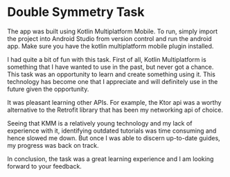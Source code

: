 # Double Symmetry Task
The app was built using Kotlin Multiplatform Mobile.
To run, simply import the project into Android Studio from version control and run the android app. Make sure you have the kotlin multiplatform mobile plugin installed.

I had quite a bit of fun with this task. First of all, Kotlin Multiplatform is something that I have wanted to use in the past, but never got a chance. This task was an opportunity to learn and create something using it. This technology has become one that I appreciate and will definitely use in the future given the opportunity.

It was pleasant learning other APIs. For example, the Ktor api was a worthy alternative to the Retrofit library that has been my networking api of choice.

Seeing that KMM is a relatively young technology and my lack of experience with it, identifying outdated tutorials was time consuming and hence slowed me down. But once I was able to discern up-to-date guides, my progress was back on track.

In conclusion, the task was a great learning experience and I am looking forward to your feedback.